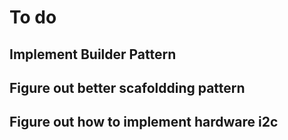 # To do

## Implement Builder Pattern

## Figure out better scafoldding pattern

## Figure out how to implement hardware i2c